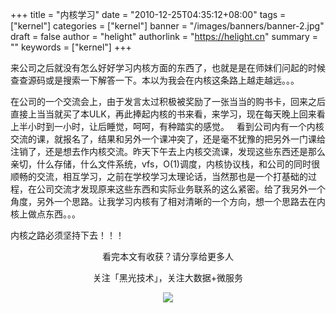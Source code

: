 +++
title = "内核学习"
date = "2010-12-25T04:35:12+08:00"
tags = ["kernel"]
categories = ["kernel"]
banner = "/images/banners/banner-2.jpg"
draft = false
author = "helight"
authorlink = "https://helight.cn"
summary = ""
keywords = ["kernel"]
+++

来公司之后就没有怎么好好学习内核方面的东西了，也就是是在师妹们问起的时候查查源码或是搜索一下解答一下。本以为我会在内核这条路上越走越远。。。

在公司的一个交流会上，由于发言太过积极被奖励了一张当当的购书卡，回来之后直接上当当就买了本ULK，再此捧起内核的书来看，来学习，现在每天晚上回来看上半小时到一小时，让后睡觉，呵呵，有种踏实的感觉。
 <!--more-->
看到公司内有一个内核交流的课，就报名了，结果和另外一个课冲突了，还是毫不犹豫的把另外一门课给注销了，还是想去作内核交流。昨天下午去上内核交流课，发现这些东西还是那么亲切，什么存储，什么文件系统，vfs，O(1)调度，内核协议栈，和公司的同时很顺畅的交流，相互学习，之前在学校学习太理论话，当然那也是一个打基础的过程，在公司交流才发现原来这些东西和实际业务联系的这么紧密。给了我另外一个角度，另外一个思路。让我学习内核有了相对清晰的一个方向，想一个思路去在内核上做点东西。。。

内核之路必须坚持下去！！！

<center>
看完本文有收获？请分享给更多人<br>

关注「黑光技术」，关注大数据+微服务<br>

![](/images/qrcode_helight_tech.jpg)
</center>
